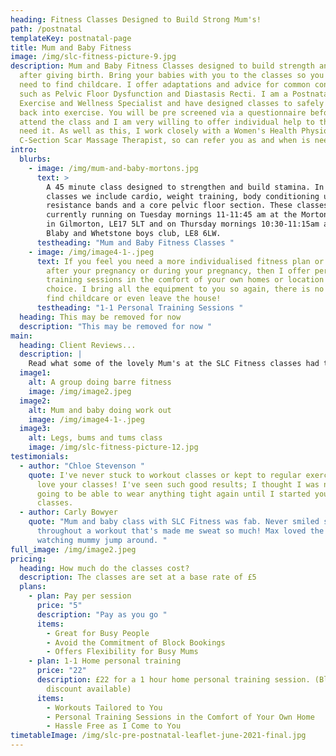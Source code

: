 ```yaml
---
heading: Fitness Classes Designed to Build Strong Mum's!
path: /postnatal
templateKey: postnatal-page
title: Mum and Baby Fitness
image: /img/slc-fitness-picture-9.jpg
description: Mum and Baby Fitness Classes designed to build strength and stamina
  after giving birth. Bring your babies with you to the classes so you do not
  need to find childcare. I offer adaptations and advice for common conditions
  such as Pelvic Floor Dysfunction and Diastasis Recti. I am a Postnatal
  Exercise and Wellness Specialist and have designed classes to safely get you
  back into exercise. You will be pre screened via a questionnaire before you
  attend the class and I am very willing to offer individual help to those that
  need it. As well as this, I work closely with a Women's Health Physio and
  C-Section Scar Massage Therapist, so can refer you as and when is needed.
intro:
  blurbs:
    - image: /img/mum-and-baby-mortons.jpg
      text: >
        A 45 minute class designed to strengthen and build stamina. In these
        classes we include cardio, weight training, body conditioning using
        resistance bands and a core pelvic floor section. These classes are
        currently running on Tuesday mornings 11-11:45 am at the Mortons bistro
        in Gilmorton, LE17 5LT and on Thursday mornings 10:30-11:15am at the
        Blaby and Whetstone boys club, LE8 6LW. 
      testheading: "Mum and Baby Fitness Classes "
    - image: /img/image4-1-.jpeg
      text: If you feel you need a more individualised fitness plan or extra help
        after your pregnancy or during your pregnancy, then I offer personal
        training sessions in the comfort of your own homes or location of your
        choice. I bring all the equipment to you so again, there is no need to
        find childcare or even leave the house!
      testheading: "1-1 Personal Training Sessions "
  heading: This may be removed for now
  description: "This may be removed for now "
main:
  heading: Client Reviews...
  description: |
    Read what some of the lovely Mum's at the SLC Fitness classes had to say!
  image1:
    alt: A group doing barre fitness
    image: /img/image2.jpeg
  image2:
    alt: Mum and baby doing work out
    image: /img/image4-1-.jpeg
  image3:
    alt: Legs, bums and tums class
    image: /img/slc-fitness-picture-12.jpg
testimonials:
  - author: "Chloe Stevenson "
    quote: I've never stuck to workout classes or kept to regular exercise, but I
      love your classes! I've seen such good results; I thought I was never
      going to be able to wear anything tight again until I started your
      classes.
  - author: Carly Bowyer
    quote: "Mum and baby class with SLC Fitness was fab. Never smiled so much
      throughout a workout that's made me sweat so much! Max loved the music and
      watching mummy jump around. "
full_image: /img/image2.jpeg
pricing:
  heading: How much do the classes cost?
  description: The classes are set at a base rate of £5
  plans:
    - plan: Pay per session
      price: "5"
      description: "Pay as you go "
      items:
        - Great for Busy People
        - Avoid the Commitment of Block Bookings
        - Offers Flexibility for Busy Mums
    - plan: 1-1 Home personal training
      price: "22"
      description: £22 for a 1 hour home personal training session. (Block booking
        discount available)
      items:
        - Workouts Tailored to You
        - Personal Training Sessions in the Comfort of Your Own Home
        - Hassle Free as I Come to You
timetableImage: /img/slc-pre-postnatal-leaflet-june-2021-final.jpg
---
```

